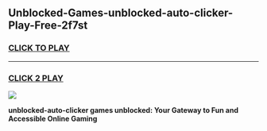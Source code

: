 
## Unblocked-Games-unblocked-auto-clicker-Play-Free-2f7st
<h3>
<a href="https://premium76.site?title=unblocked-auto-clicker&ref=12A">CLICK TO PLAY</a></h3>
<hr>

<h3>
<a href="https://premium76.site?title=unblocked-auto-clicker&ref=12A">CLICK 2 PLAY</a>
  
</h3>

<a href="https://premium76.site?title=unblocked-auto-clicker&ref=12A"><img src="https://clearcache.store/games.png"></a>


**unblocked-auto-clicker games unblocked: Your Gateway to Fun and Accessible Online Gaming**
